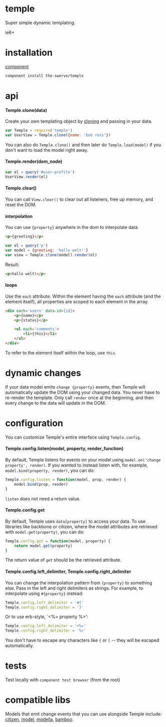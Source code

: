 # temple

Super simple dynamic templating.

ie6+

# installation

[component](http://component.io/)

```sh
component install the-swerve/temple
```

# api

#### Temple.clone(data)

Create your own templating object by [cloning](https://github.com/the-swerve/obj) and passing in your data.

```js
var Temple = require('temple')
var UserView = Temple.clone({name: 'bob ross'})
```

You can also do `Temple.clone()` and then later do `Temple.load(model)` if
you don't want to load the model right away.

#### Temple.render(dom_node)

```js
var el = query('#user-profile')
UserView.render(el)
```

#### Temple.clear()

You can call `View.clear()` to clear out all listeners, free up memory, and reset the DOM.

#### interpolation

You can use `{property}` anywhere in the dom to interpolate data.

```html
<p>{greeting}</p>
```

```js
var el = query('p')
var model = {greeting: 'hallo welt!'}
var view = Temple.clone(model).render(el)
```

Result:

```html
<p>hallo welt!</p>
```

#### loops

Use the `each` attribute. Within the element having the `each` attribute (and the element itself), all properties are scoped to each element in the array.

```html
<div each='users' data-id={id}>
	<p>{name}</p>
	<p>{status}</p>

	<ul each='comments'>
		<li>{this}</li>
	</ul>
</div>
```

To refer to the element itself within the loop, use `this`.

# dynamic changes

If your data model emits `change {property}` events, then Temple will automatically update the DOM using your changed data. You never have to re-render the template. Only call `render` once at the beginning, and then every change to the data will update in the DOM.

# configuration

You can customize Temple's entire interface using `Temple.config`.

#### Temple.config.listen(model, property, render_function)

By default, Temple listens for events on your model using `model.on('change property', render)`. If you wanted to instead listen with, for example, `model.bind(property, render)`, you can do:

```js
Temple.config.listen = function(model, prop, render) {
	model.bind(prop, render)
}
```

`listen` does not need a return value.

#### Temple.config.get

By default, Temple uses `data[property]` to access your data. To use libraries like backbone or citizen, where the model attributes are retrieved with `model.get(property)`, you can do:

```js
Temple.config.get = function(model, property) {
	return model.get(property)
}
```

The return value of `get` should be the retrieved attribute.

#### Temple.config.left_delimiter, Temple.config.right_delimiter

You can change the interpolation pattern from `{property}` to something else. Pass in the left and right delimiters as strings. For example, to interpolate using `#{property}` instead:

```js
Temple.config.left_delimiter = '#{'
Temple.config.right_delimiter = '}'
```

Or to use erb-style, `<%= property %>':

```js
Temple.config.left_delimiter = '<%='
Temple.config.right_delimiter = '%>'
```

You don't have to escape any characters like `{` or `[` -- they will be escaped automatically.

# tests

Test locally with `component test browser` (from the root)

# compatible libs

Models that emit change events that you can use alongside Temple include: [citizen](https://github.com/the-swerve/citizen), [model](https://github.com/component/model), [modella](https://github.com/modella/modella), [bamboo](https://github.com/defunctzombie/bamboo).
